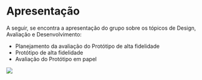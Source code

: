 # Apresentação

A seguir, se encontra a apresentação do grupo sobre os tópicos de Design, Avaliação e Desenvolvimento:
- Planejamento da avaliação do Protótipo de alta fidelidade
- Protótipo de alta fidelidade
- Avaliação do Protótipo em papel

[![](https://conteudo.imguol.com.br/c/entretenimento/8a/2016/03/18/youtube---logo-1458336720315_300x300.jpg)](https://youtu.be/ft0ZtbPZuVM)
